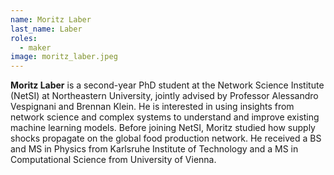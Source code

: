 ```yaml
---
name: Moritz Laber
last_name: Laber
roles:
  - maker
image: moritz_laber.jpeg
---
```

**Moritz Laber** is a second-year PhD student at the Network Science Institute (NetSI) at Northeastern University, jointly advised by Professor Alessandro Vespignani and Brennan Klein. He is interested in using insights from network science and complex systems to understand and improve existing machine learning models. Before joining NetSI, Moritz studied how supply shocks propagate on the global food production network. He received a BS and MS in Physics from Karlsruhe Institute of Technology and a MS in Computational Science from University of Vienna.